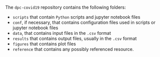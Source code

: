 The `dpc-covid19` repository contains the following folders:
* `scripts` that contain `Python` scripts and jupyter notebook files
* `conf`, if necessary, that contains configuration files used in scripts or jupyter notebook files
* `data`, that contains input files in the `.csv` format
* `results` that contains output files, usually in the `.csv` format 
* `figures` that contains plot files
* `reference` that contains any possibly referenced resource.


